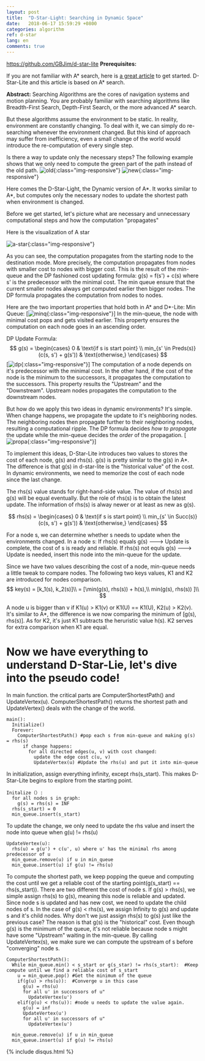 ```yaml
---
layout: post
title:  "D-Star-Light: Searching in Dynamic Space"
date:   2018-06-17 15:59:29 +0800
categories: algorithm
ref: d-star
lang: en
comments: true
---
```

https://github.com/GBJim/d-star-lite
**Prerequisites:**


If you are not familiar with A* search, here is [a great article](http://theory.stanford.edu/~amitp/GameProgramming/AStarComparison.html) to get started. D-Star-Lite and this article is based on A* search.

**Abstract:**
Searching Algorithms are the cores of navigation systems and motion planning. You are probably familiar with searching algorithms like Breadth-First Search, Depth-First Search, or the more advanced A* search.


But these algorithms assume the environment to be static. In reality, environment are constantly changing. To deal with it, we can simply do re-searching whenever the environment changed. But this kind of approach may suffer from inefficiency, even a small change of the world would introduce the re-computation of every single step.

Is there a way to update only the necessary steps? The following example shows that we only need to compute the green part of the path instead of the old path.
![old](/assets/img/d-star-old.png){:class="img-responsive"}
![new](/assets/img/d-star-new.png){:class="img-responsive"}



Here comes the D-Star-Light, the Dynamic version of A*. It works similar to A*, but computes only the necessary nodes to update the shortest path when environment is changed.

Before we get started, let's picture what are necessary and unnecessary computational steps and how the computation "propagates"

Here is the visualization of A star

![a-star](/assets/img/a_star.gif){:class="img-responsive"}

As you can see, the computation propagates from the starting node to the destination mode. More precisely, the computation propagates from nodes with smaller cost to nodes with bigger cost. This is the result of the min-queue and the DP fashioned cost updating formula: g(s) = f(s') + c(s) where s' is the predecessor with the minimal cost.
The min queue ensure that the current smaller nodes always get computed earlier then bigger nodes. The DP formula propagates the computation from nodes to nodes.


Here are the two important properties that hold both in A* and D*-Lite:
Min Queue:
[![minq](/assets/img/d-star-minq.png){:class="img-responsive"}]
In the min-queue, the node with minimal cost pops and gets visited earlier. This property ensures the computation on each node goes in an ascending order.

DP Update Formula:
$$
g(s) =
\begin{cases}
0 & \text{if s is start point} \\
min_{s' \in Preds(s)} (c(s, s') + g(s')) & \text{otherwise,}
\end{cases}
$$
[![dp](/assets/img/d-star-dp.png){:class="img-responsive"}]
The computation of a node depends on it's predecessor with the minimal cost. In the other hand, if the cost of the node is the minimum to the successors, it propagates the computation to the successors. This property results the "Upstream" and the "Downstream". Upstream nodes propagates the computation to the downstream nodes.


But how do we apply this two ideas in dynamic environments? It's simple. When change happens, we propagate the update to it's neighboring nodes. The neighboring nodes then propagate further to their neighboring nodes, resulting a computational ripple.
The DP formula decides *how to propagate* the update while the min-queue decides the *order* of the propagation.
[![propa](/assets/img/d-star-propa.png){:class="img-responsive"}]

To implement this ideas, D-Star-Lite introduces two values to stores the cost of each node, g(s) and rhs(s).
g(s) is pretty similar to the g(s) in A*. The difference is that g(s) in d-star-lite is the "historical value" of the cost. In dynamic environments, we need to memorize the cost of each node since the last change.

The rhs(s) value stands for right-hand-side value. The value of rhs(s) and g(s) will be equal eventually. But the role of rhs(s) is to obtain the latest update. The information of rhs(s) is alway newer or at least as new as g(s).

$$
rhs(s) =
\begin{cases}
0 & \text{if s is start point} \\
min_{s' \in Succ(s)} (c(s, s') + g(s')) & \text{otherwise,}
\end{cases}
$$

For a node s, we can determine whether s needs to update when the environments changed.
In a node s:
  If rhs(s) equals g(s) ---> Update is complete, the cost of s is ready and reliable.
  If rhs(s) not equls g(s)  ---> Update is needed, insert this node into the min-queue for the update.


Since we have two values describing the cost of a node, min-queue needs a little tweak to compare nodes. The following two keys values, K1 and K2 are introduced for nodes comparison.
$$
key(s) = [k_1(s), k_2(s)]\\
= [\min(g(s), rhs(s)) + h(s),\\
min(g(s), rhs(s)) ]\\
$$

A node u is bigger than v if K1(u) > K1(v) or K1(U) == K1(U), K2(u) > K2(v).
It's similar to A*, the difference is we now comparing the minimum of [g(s), rhs(s)]. As for K2, it's just K1 subtracts the heruristic value h(s). K2 serves for extra comparison when K1 are equal.

# Now we have everything to understand D-Star-Lie, let's dive into the pseudo code!


In main function. the critical parts are ComputerShortestPath() and UpdateVertex(u).
ComputerShortestPath() returns the shortest path and UpdateVertex() deals with the change of the world.
```
main():
  Initialize()
  Forever:
    ComputerShortestPath() #pop each s from min-queue and making g(s) = rhs(s)
      if change happens:
        for all directed edges(u, v) with cost changed:
          update the edge cost c(u, v)
          UpdateVertex(u) #Update the rhs(u) and put it into min-queue

```

In initialization, assign everything infinity, except rhs(s_start). This makes D-Star-Lite begins to explore from the starting point.
```
Initalize（）:
  for all nodes s in graph:
    g(s) = rhs(s) = INF
  rhs(s_start) = 0
  min_queue.insert(s_start)

```
To update the change, we only need to update the rhs value and insert the node into queue when g(u) != rhs(u)
```
UpdateVertex(u):
  rhs(u) = g(u') + c(u', u) where u' has the minimal rhs among predecessor of u
  min_queue.remove(u) if u in min_queue
  min_queue.insert(u) if g(u) != rhs(u)
```
To compute the shortest path, we keep popping the queue and computing the cost until we get a reliable cost of the starting point(g(s_start) == rhs(s_start)). There are two different the cost of node s.
If g(s) > rhs(s), we simple assign rhs(s) to g(s), meaning this node is reliable and updated. Since node s is updated and has new cost, we need to update the child nodes of s.
In the case of g(s) < rhs(s), we assign Infinity to g(s) and update s and it's child nodes. Why don't we just assign rhs(s) to g(s) just like the previous case? The reason is that g(s) is the "historical" cost. Even though g(s) is the minimum of the queue, it's not reliable because node s might have some "Upstream" waiting in the min-queue. By calling UpdateVertex(s), we make sure we can compute the upstream of s before "converging" node s.
```
ComputerShortestPath():
  While min_queue.min() < s_start or g(s_star) != rhs(s_start):  #Keep compute until we find a reliable cost of s_start
    u = min_queue.pop() #Get the minimum of the queue
    if(g(u) > rhs(u)):  #Converge u in this case
      g(u) = rhs(u)
      for all u' in successors of u"
        UpdateVertex(u')
    elif(g(u) < rhs(u)): #node u needs to update the value again.
      g(u) = inf
      UpdateVertex(u')
      for all u' in successors of u"
        UpdateVertex(u')

  min_queue.remove(u) if u in min_queue
  min_queue.insert(u) if g(u) != rhs(u)
```


{% include disqus.html %}
